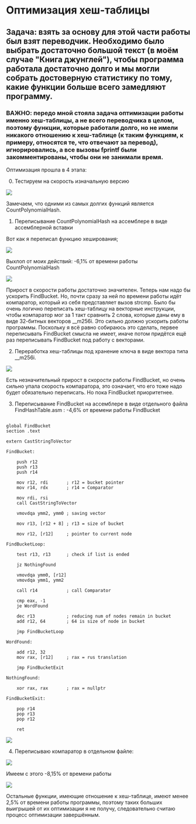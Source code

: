 # Оптимизация хеш-таблицы

## Задача: взять за основу для этой части работы был взят переводчик. Необходимо было выбрать достаточно большой текст (в моём случае "Книга джунглей"), чтобы программа работала достаточно долго и мы могли собрать достоверную статистику по тому, какие функции больше всего замедляют программу. 

### ВАЖНО: передо мной стояла задача оптимизации работы именно хеш-таблицы, а не всего переводчика в целом, поэтому функции, которые работали долго, но не имели никакого отношению к хеш-таблице (к таким функциям, к примеру, относятся те, что отвечают за перевод), игнорировались, а все вызовы fprintf были закомментированы, чтобы они не занимали время.

Оптимизация прошла в 4 этапа:

0) Тестируем на скорость изначальную версию 

![](EnglishTranslator/Screenshots/BeforeOptimisation.png)

Замечаем, что одними из самых долгих функций является CountPolynomialHash.

1) Переписывание CountPolynomialHash на ассемблере в виде ассемблерной вставки

Вот как я переписал функцию хеширования;

![](EnglishTranslator/Screenshots/PolynomialHashOptimised.png)

Выхлоп от моих действий: -6,1% от времени работы CountPolynomialHash

![](EnglishTranslator/Screenshots/CountPolynomialHashOptimised.png)

Прирост в скорости работы достаточно значителен. Теперь нам надо бы ускорить FindBucket. Но, почти сразу за ней по времени работы идёт компаратор, который из себя представляет вызов strcmp. Было бы очень логично переписать хеш-таблицу на векторные инструкции, чтобы компаратор мог за 1 такт сравнить 2 слова, которые даны ему в виде 32-битных векторов __m256i. Это сильно должно ускорить работы программы. Поскольку я всё равно собираюсь это сделать, первее переписывать FindBucket смысла не имеет, иначе потом придётся ещё раз переписывать FindBucket под работу с векторами.

2) Переработка хеш-таблицы под хранение ключа в виде вектора типа __m256i.

![](EnglishTranslator/Screenshots/VectorInstructionsOptimisation.png)

Есть незначительный прирост в скорости работы FindBucket, но очень сильно упала скорость компаратора, это означает, что его тоже надо будет обязательно переписать. Но пока FindBucket приоритетнее.

3) Переписывание FindBucket на ассемблере в виде отдельного файла FindHashTable.asm : -4,6% от времени работы FindBucket

```

global FindBucket
section .text

extern CastStringToVector

FindBucket:

    push r12
    push r13
    push r14

    mov r12, rdi       ; r12 = bucket pointer
    mov r14, rdx       ; r14 = Comparator

    mov rdi, rsi
    call CastStringToVector

    vmovdqa ymm2, ymm0 ; saving vector

    mov r13, [r12 + 8] ; r13 = size of bucket

    mov r12, [r12]     ; pointer to current node

FindBucketLoop:

    test r13, r13      ; check if list is ended

    jz NothingFound

    vmovdqa ymm0, [r12]
    vmovdqa ymm1, ymm2

    call r14           ; call Comparator

    cmp eax, -1
    je WordFound

    dec r13            ; reducing num of nodes remain in bucket
    add r12, 64        ; 64 is size of node in bucket

    jmp FindBucketLoop

WordFound: 

    add r12, 32
    mov rax, [r12]     ; rax = rus translation

    jmp FindBucketExit

NothingFound:

    xor rax, rax       ; rax = nullptr

FindBucketExit:

    pop r14
    pop r13
    pop r12

    ret

```

![](EnglishTranslator/Screenshots/FindBucketOptimised.png)

4) Переписываю компаратор в отдельном файле: 

![](EnglishTranslator/Screenshots/ComparatorOnAsm.png)

Имеем с этого -8,15% от времени работы

![](EnglishTranslator/Screenshots/ComparatorOptimisation.png)

Остальные функции, имеющие отношение к хеш-таблице, имеют менее 2,5% от времени работы программы, поэтому таких больших выигрышей от их оптимизации я не получу, следовательно считаю процесс оптимизации завершённым. 
